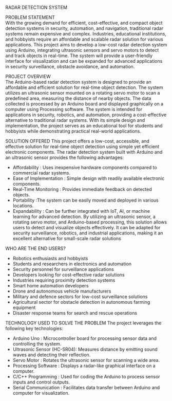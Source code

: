 RADAR DETECTION SYSTEM

PROBLEM STATEMENT  
With the growing demand for efficient, cost-effective, and compact object detection systems in security, automation, and navigation, traditional radar systems remain expensive and complex. 
Industries, educational institutions, and hobbyists require an affordable and scalable radar solution for various applications. 
This project aims to develop a low-cost radar detection system using Arduino, integrating ultrasonic sensors and servo motors to detect and track objects in real-time.
The system will provide a user-friendly interface for visualization and can be expanded for advanced applications in security surveillance, obstacle avoidance, and automation.
 
 
PROJECT OVERVIEW  
The Arduino-based radar detection system is designed to provide an affordable and efficient solution for real-time object detection. 
The system utilizes an ultrasonic sensor mounted on a rotating servo motor to scan a predefined area, measuring the distance of nearby objects. 
The data collected is processed by an Arduino board and displayed graphically on a computer using Processing software. 
The system is intended for applications in security, robotics, and automation, providing a cost-effective alternative to traditional radar systems.
With its simple design and implementation, the project serves as an educational tool for students and hobbyists while demonstrating practical real-world applications.
 
SOLUTION OFFERED 
This project offers a low-cost, accessible, and effective solution for real-time object detection using simple yet efficient electronic components. The radar detection system built with Arduino and an ultrasonic sensor provides the following advantages:
* Affordability : Uses inexpensive hardware components compared to commercial radar systems.
* Ease of Implementation : Simple design with readily available electronic components.
* Real-Time Monitoring : Provides immediate feedback on detected objects.
* Portability :The system can be easily moved and deployed in various locations.
* Expandability : Can be further integrated with IoT, AI, or machine learning for advanced detection.
By utilizing an ultrasonic sensor, a rotating servo motor, and Arduino-based processing, this solution allows users to detect and visualize objects effectively. 
It can be adapted for security surveillance, robotics, and industrial applications, making it an excellent alternative for small-scale radar solutions
 
WHO ARE THE END USERS?  
* Robotics enthusiasts and hobbyists
* Students and researchers in electronics and automation
* Security personnel for surveillance applications
* Developers looking for cost-effective radar solutions
* Industries requiring proximity detection systems
* Smart home automation developers
* Drone and autonomous vehicle manufacturers
* Military and defence sectors for low-cost surveillance solutions
* Agricultural sector for obstacle detection in autonomous farming equipment
* Disaster response teams for search and rescue operations

 
TECHNOLOGY USED TO SOLVE THE PROBLEM 
The project leverages the following key technologies:
* Arduino Uno : Microcontroller board for processing sensor data and controlling the system.
* Ultrasonic Sensor (HC-SR04): Measures distance by emitting sound waves and detecting their reflection.
* Servo Motor : Rotates the ultrasonic sensor for scanning a wide area.
* Processing Software : Displays a radar-like graphical interface on a computer.
* C/C++ Programming : Used for coding the Arduino to process sensor inputs and control outputs.
* Serial Communication : Facilitates data transfer between Arduino and computer for visualization.



 
